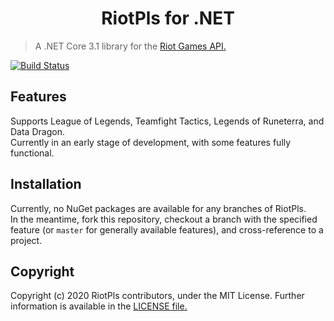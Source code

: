 <h1 align="center">RiotPls for .NET</h1>  
  
> A .NET Core 3.1 library for the [Riot Games API.](https://developer.riotgames.com/)

[![Build Status](https://dev.azure.com/allanmercou/RiotPls/_apis/build/status/RiotPls.RiotPls?branchName=master)](https://dev.azure.com/allanmercou/RiotPls/_build/latest?definitionId=9&branchName=master)

## Features

Supports League of Legends, Teamfight Tactics, Legends of Runeterra, and Data Dragon.  
Currently in an early stage of development, with some features fully functional.

## Installation
Currently, no NuGet packages are available for any branches of RiotPls.  
In the meantime, fork this repository, checkout a branch with the specified feature (or `master` for generally available features), and cross-reference to a project.

## Copyright
Copyright (c) 2020 RiotPls contributors, under the MIT License. Further information is available in the [LICENSE file.](LICENSE.md)

